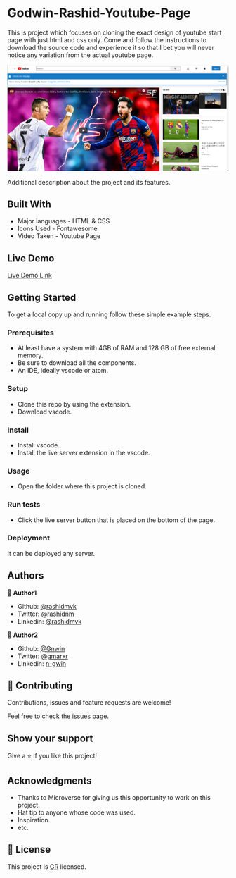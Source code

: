 # Godwin-Rashid-Youtube-Page

This is project which focuses on cloning the exact design of youtube start page with just html and css only. Come and follow the instructions to  download the source code and experience it so that I bet you will never notice any variation from the actual youtube page.

![screenshot](./assets/images/others/youtubeClone.png)

Additional description about the project and its features.

## Built With

- Major languages - HTML & CSS
- Icons Used - Fontawesome
- Video Taken - Youtube Page 

## Live Demo

[Live Demo Link](https://livedemo.com)


## Getting Started

To get a local copy up and running follow these simple example steps.

### Prerequisites

- At least have a system with 4GB of RAM and 128 GB of free external memory.
- Be sure to download all the components.
- An IDE, ideally vscode or atom.

### Setup

- Clone this repo by using the extension.
- Download vscode.

### Install

- Install vscode.
- Install the live server extension in the vscode.

### Usage

- Open the folder where this project is cloned.

### Run tests

- Click the live server button that is placed on the bottom of the page.

### Deployment

It can be deployed any server.

## Authors

👤 **Author1**

- Github: [@rashidmvk](https://github.com/rashidmvk)
- Twitter: [@rashidnm](https://twitter.com/rashidnm)
- Linkedin: [@rashidmvk](https://linkedin.com/in/rashidmvk)

👤 **Author2**

- Github: [@Gnwin](https://github.com/Gnwin)
- Twitter: [@gmarxr](https://twitter.com/gmarxr)
- Linkedin: [n-gwin](https://linkedin.com/in/n-gwin)

## 🤝 Contributing

Contributions, issues and feature requests are welcome!

Feel free to check the [issues page](https://github.com/Gnwin/Godwin-Rashid-Youtube-Page/issues).

## Show your support

Give a ⭐️ if you like this project!

## Acknowledgments

- Thanks to Microverse for giving us this opportunity to work on this project.
- Hat tip to anyone whose code was used.
- Inspiration.
- etc.

## 📝 License

This project is [GR](lic.url) licensed.